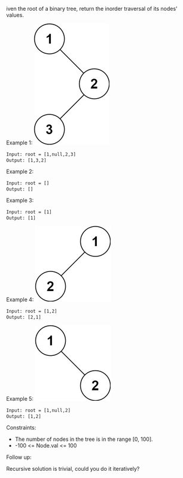 iven the root of a binary tree, return the inorder traversal of its nodes' values.

 

Example 1:
![](inorder_1.jpg)
```
Input: root = [1,null,2,3]
Output: [1,3,2]
```
Example 2:
```
Input: root = []
Output: []
```
Example 3:
```
Input: root = [1]
Output: [1]
```
Example 4:
![](inorder_5.jpg)
```
Input: root = [1,2]
Output: [2,1]
```
Example 5:
![](inorder_4.jpg)
```
Input: root = [1,null,2]
Output: [1,2]
``` 

Constraints:

- The number of nodes in the tree is in the range [0, 100].
- -100 <= Node.val <= 100
 

Follow up:

Recursive solution is trivial, could you do it iteratively?

 
